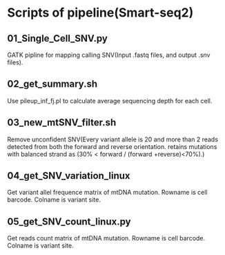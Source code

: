 # Scripts of pipeline(Smart-seq2)

## 01_Single_Cell_SNV.py
 GATK pipline for mapping calling SNV(Input .fastq files, and output .snv files).
## 02_get_summary.sh
 Use pileup_inf_fj.pl to calculate average sequencing depth for each cell.
## 03_new_mtSNV_filter.sh
 Remove unconfident SNV(Every variant allele is 20 and more than 2 reads detected from both the forward and reverse orientation. retains mutations with balanced strand as (30% < forward / (forward +reverse)<70%).)
## 04_get_SNV_variation_linux
 Get variant allel frequence matrix of mtDNA mutation. Rowname is cell barcode. Colname is variant site.
## 05_get_SNV_count_linux.py
 Get reads count matrix of mtDNA mutation. Rowname is cell barcode. Colname is variant site.
